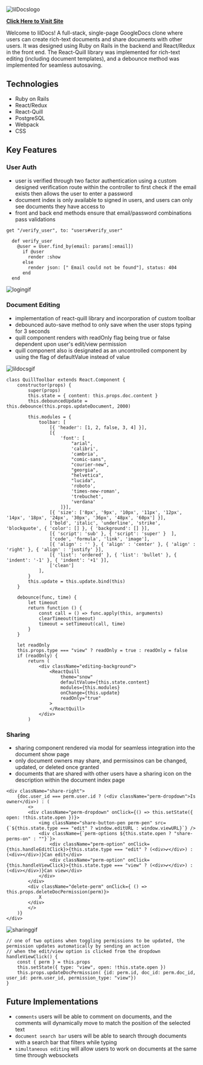 ![lilDocslogo](https://github.com/lilwanngg/lilDocs/blob/master/app/assets/read_me_images/Screen%20Shot%202019-08-09%20at%2011.35.43%20AM.png)

**[Click Here to Visit Site](https://lildocs.herokuapp.com)**

Welcome to lilDocs! A full-stack, single-page GoogleDocs clone where users can create rich-text documents and share documents with other users. It was designed using Ruby on Rails in the backend and React/Redux in the front end. The React-Quill library was implemented for rich-text editing (including document templates), and a debounce method was implemented for seamless autosaving.

## Technologies
* Ruby on Rails
* React/Redux
* React-Quill
* PostgreSQL
* Webpack
* CSS


## Key Features

### User Auth
* user is verified through two factor authentication using a custom designed verification route within the controller to first check if the email exists then allows the user to enter a password
* document index is only available to signed in users, and users can only see documents they have access to
* front and back end methods ensure that email/password combinations pass validations

```
get "/verify_user", to: "users#verify_user"
```

```
  def verify_user
    @user = User.find_by(email: params[:email])
      if @user
        render :show
      else
        render json: [" Email could not be found"], status: 404
      end
  end
```


![logingif](https://github.com/lilwanngg/lilDocs/blob/master/app/assets/read_me_images/login.gif)
### Document Editing
* implementation of react-quill library and incorporation of custom toolbar
* debounced auto-save method to only save when the user stops typing for 3 seconds
* quill component renders with readOnly flag being true or false dependent upon user's edit/view permission
* quill component also is designated as an uncontrolled component by using the flag of defaultValue instead of value


![lildocsgif](https://github.com/lilwanngg/lilDocs/blob/master/app/assets/read_me_images/lildocs.gif)

```
class QuillToolbar extends React.Component {
    constructor(props) {
        super(props)
        this.state = { content: this.props.doc.content }
        this.debouncedUpdate = this.debounce(this.props.updateDocument, 2000)

        this.modules = {
            toolbar: [
                [{ 'header': [1, 2, false, 3, 4] }],
                [{
                    'font': [
                        "arial",
                        'calibri',
                        'cambria',
                        "comic-sans",
                        "courier-new",
                        "georgia",
                        "helvetica",
                        "lucida",
                        'roboto',
                        'times-new-roman',
                        'trebuchet',
                        'verdana'
                    ]}],
                [{ 'size': ['8px', '9px', '10px', '11px', '12px', '14px', '18px', '24px', '30px', '36px', '48px', '60px'] }],
                ['bold', 'italic', 'underline', 'strike', 'blockquote', { 'color': [] }, { 'background': [] }],
                [{ 'script': 'sub' }, { 'script': 'super' }  ],
                ['code', 'formula', 'link', 'image'],
                [{ 'align' : '' }, { 'align' : 'center' }, { 'align' : 'right' }, { 'align' : 'justify' }],
                [{ 'list': 'ordered' }, { 'list': 'bullet' }, { 'indent': '-1' }, { 'indent': '+1' }],
                ['clean']
            ],
        }
        this.update = this.update.bind(this)
    }

    debounce(func, time) {
        let timeout
        return function () {
            const call = () => func.apply(this, arguments)
            clearTimeout(timeout)
            timeout = setTimeout(call, time)
        }
    }
```

```
    let readOnly
    this.props.type === "view" ? readOnly = true : readOnly = false
    if (readOnly) {
        return (
            <div className="editing-background">
                <ReactQuill
                    theme="snow"
                    defaultValue={this.state.content}
                    modules={this.modules}
                    onChange={this.update}
                    readOnly="true"
                >
                </ReactQuill>
            </div>
        )

```
### Sharing
* sharing component rendered via modal for seamless integration into the document show page
* only document owners may share, and permissinos can be changed, updated, or deleted once granted
* documents that are shared with other users have a sharing icon on the description within the document index page

```
<div className="share-right">
    {doc.user_id === perm.user.id ? (<div className="perm-dropdown">Is owner</div>) : (
        <>
        <div className="perm-dropdown" onClick={() => this.setState({ open: !this.state.open })}>
            <img className="share-button-pen perm-pen" src={`${this.state.type === "edit" ? window.editURL : window.viewURL}`} />
            <div className={`perm-options ${this.state.open ? "share-perms-on" : ""}`}>
                <div className="perm-option" onClick={this.handleEditClick}>{this.state.type === "edit" ? (<div>✔</div>) : (<div></div>)}Can edit</div>
                <div className="perm-option" onClick={this.handleViewClick}>{this.state.type === "view" ? (<div>✔</div>) : (<div></div>)}Can view</div>
            </div>
        </div>
        <div className="delete-perm" onClick={ () => this.props.deleteDocPermission(perm)}>
            X
        </div>
        </>
    )}
</div>
```

![sharinggif](https://github.com/lilwanngg/lilDocs/blob/master/app/assets/read_me_images/sharing.gif)

```
// one of two options when toggling permissions to be updated, the permission updates automatically by sending an action
// when the edit/view option is clicked from the dropdown
handleViewClick() {
    const { perm } = this.props
    this.setState({ type: "view", open: !this.state.open })
    this.props.updateDocPermission( {id: perm.id, doc_id: perm.doc_id, user_id: perm.user_id, permission_type: "view"})
}
```



## Future Implementations
* `comments` users will be able to comment on documents, and the comments will dynamically move to match the position of the selected text
* `document search bar` users will be able to search through documents with a search bar that filters while typing
* `simultaneous editing` will allow users to work on documents at the same time through websockets



